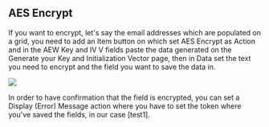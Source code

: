 ## AES Encrypt

If you want to encrypt, let's say the email addresses which are populated on a grid, you need to add an Item button on which set AES Encrypt as Action and in the AEW Key and IV V fields paste the data generated on the Generate your Key and Initialization Vector page, then in Data set the text you need to encrypt and the field you want to save the data in.

![](http://static.dnnsharp.com/documentation/AESEncrypt.png)

In order to have confirmation that the field is encrypted, you can set a Display \(Error\) Message action where you have to set the token where you've saved the fields, in our case \[test1\].

